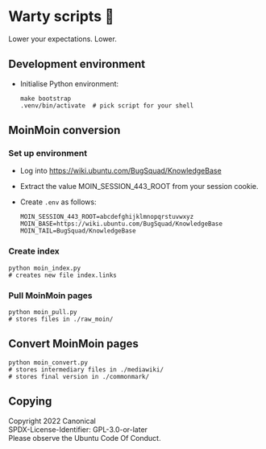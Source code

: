 # Warty scripts 🐗

Lower your expectations. Lower.

## Development environment

- Initialise Python environment:

  ```
  make bootstrap
  .venv/bin/activate  # pick script for your shell
  ```

## MoinMoin conversion

### Set up environment

- Log into https://wiki.ubuntu.com/BugSquad/KnowledgeBase

- Extract the value MOIN_SESSION_443_ROOT from your session cookie.

- Create `.env` as follows:

  ```
  MOIN_SESSION_443_ROOT=abcdefghijklmnopqrstuvwxyz
  MOIN_BASE=https://wiki.ubuntu.com/BugSquad/KnowledgeBase
  MOIN_TAIL=BugSquad/KnowledgeBase
  ```

### Create index

```
python moin_index.py
# creates new file index.links
```

### Pull MoinMoin pages

```
python moin_pull.py
# stores files in ./raw_moin/
```

## Convert MoinMoin pages

```
python moin_convert.py
# stores intermediary files in ./mediawiki/
# stores final version in ./commonmark/
```

## Copying

Copyright 2022 Canonical \
SPDX-License-Identifier: GPL-3.0-or-later \
Please observe the Ubuntu Code Of Conduct.
